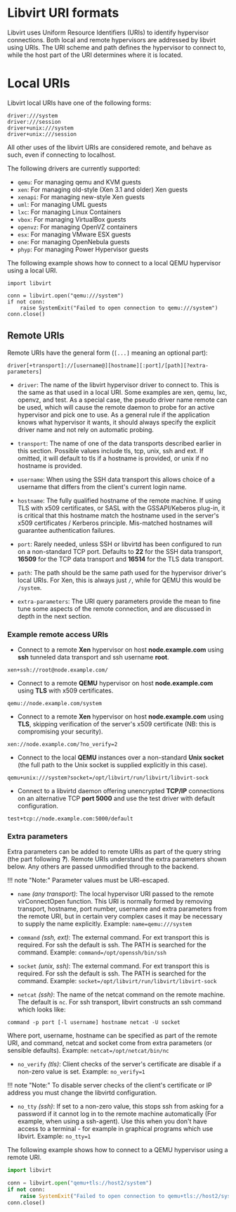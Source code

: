 # Libvirt URI formats

Libvirt uses Uniform Resource Identifiers (URIs) to identify hypervisor connections. Both local and remote hypervisors are addressed by libvirt using URIs. The URI scheme and path defines the hypervisor to connect to, while the host part of the URI determines where it is located.

# Local URIs

Libvirt local URIs have one of the following forms:

```text
driver:///system
driver:///session
driver+unix:///system
driver+unix:///session
```

All other uses of the libvirt URIs are considered remote, and behave as such, even if connecting to localhost.

The following drivers are currently supported:

- `qemu`: For managing qemu and KVM guests
- `xen`: For managing old-style (Xen 3.1 and older) Xen guests
- `xenapi`: For managing new-style Xen guests
- `uml`: For managing UML guests
- `lxc`: For managing Linux Containers
- `vbox`: For managing VirtualBox guests
- `openvz`: For managing OpenVZ containers
- `esx`: For managing VMware ESX guests
- `one`: For managing OpenNebula guests
- `phyp`: For managing Power Hypervisor guests

The following example shows how to connect to a local QEMU hypervisor using a local URI.

```
import libvirt

conn = libvirt.open("qemu:///system")
if not conn:
    raise SystemExit("Failed to open connection to qemu:///system")
conn.close()
```

## Remote URIs

Remote URIs have the general form (`[...]` meaning an optional part):

```text
driver[+transport]://[username@][hostname][:port]/[path][?extra-parameters]
```

- `driver`: The name of the libvirt hypervisor driver to connect to. This is the same as that used in a local URI. Some examples are xen, qemu, lxc, openvz, and test. As a special case, the pseudo driver name remote can be used, which will cause the remote daemon to probe for an active hypervisor and pick one to use. As a general rule if the application knows what hypervisor it wants, it should always specify the explicit driver name and not rely on automatic probing.

- `transport`: The name of one of the data transports described earlier in this section. Possible values include tls, tcp, unix, ssh and ext. If omitted, it will default to tls if a hostname is provided, or unix if no hostname is provided.

- `username`: When using the SSH data transport this allows choice of a username that differs from the client's current login name.

- `hostname`: The fully qualified hostname of the remote machine. If using TLS with x509 certificates, or SASL with the GSSAPI/Keberos plug-in, it is critical that this hostname match the hostname used in the server's x509 certificates / Kerberos principle. Mis-matched hostnames will guarantee authentication failures.

- `port`: Rarely needed, unless SSH or libvirtd has been configured to run on a non-standard TCP port. Defaults to **22** for the SSH data transport, **16509** for the TCP data transport and **16514** for the TLS data transport.

- `path`: The path should be the same path used for the hypervisor driver's local URIs. For Xen, this is always just `/`, while for QEMU this would be `/system`.

- `extra-parameters`: The URI query parameters provide the mean to fine tune some aspects of the remote connection, and are discussed in depth in the next section.

### Example remote access URIs
- Connect to a remote **Xen** hypervisor on host **node.example.com** using **ssh** tunneled data transport and ssh username **root**.

```text
xen+ssh://root@node.example.com/
```

- Connect to a remote **QEMU** hypervisor on host **node.example.com** using **TLS** with x509 certificates.

```text
qemu://node.example.com/system
```

- Connect to a remote **Xen** hypervisor on host **node.example.com** using **TLS**, skipping verification of the server's x509 certificate (NB: this is compromising your security).
```text
xen://node.example.com/?no_verify=2
```

- Connect to the local **QEMU** instances over a non-standard **Unix socket** (the full path to the Unix socket is supplied explicitly in this case).
```text
qemu+unix:///system?socket=/opt/libvirt/run/libvirt/libvirt-sock
```

- Connect to a libvirtd daemon offering unencrypted **TCP/IP** connections on an alternative TCP **port 5000** and use the test driver with default configuration.
```text
test+tcp://node.example.com:5000/default
```

### Extra parameters

Extra parameters can be added to remote URIs as part of the query string (the part following ***?***). Remote URIs understand the extra parameters shown below. Any others are passed unmodified through to the backend.

!!! note "Note:"
    Parameter values must be URI-escaped.

- `name` *(any transport)*: The local hypervisor URI passed to the remote virConnectOpen function. This URI is normally formed by removing transport, hostname, port number, username and extra parameters from the remote URI, but in certain very complex cases it may be necessary to supply the name explicitly.
Example: `name=qemu:///system`

- `command` *(ssh, ext)*: The external command. For ext transport this is required. For ssh the default is ssh. The PATH is searched for the command.
Example: `command=/opt/openssh/bin/ssh`

- `socket` *(unix, ssh)*: The external command. For ext transport this is required. For ssh the default is ssh. The PATH is searched for the command.
Example: `socket=/opt/libvirt/run/libvirt/libvirt-sock`


- `netcat` *(ssh)*: The name of the netcat command on the remote machine. The default is `nc`. For ssh transport, libvirt constructs an ssh command which looks like:
```text
command -p port [-l username] hostname netcat -U socket
```
Where port, username, hostname can be specified as part of the remote URI, and command, netcat and socket come from extra parameters (or sensible defaults).
Example: `netcat=/opt/netcat/bin/nc`

- `no_verify` *(tls)*: Client checks of the server's certificate are disable if a non-zero value is set. Example: `no_verify=1`

!!! note "Note:"
    To disable server checks of the client's certificate or IP address you must change the libvirtd configuration.

- `no_tty` *(ssh)*: If set to a non-zero value, this stops ssh from asking for a password if it cannot log in to the remote machine automatically (For example, when using a ssh-agent). Use this when you don't have access to a terminal - for example in graphical programs which use libvirt.
Example: `no_tty=1`

The following example shows how to connect to a QEMU hypervisor using a remote URI.

```python
import libvirt

conn = libvirt.open("qemu+tls://host2/system")
if not conn:
    raise SystemExit("Failed to open connection to qemu+tls://host2/system")
conn.close()
```
